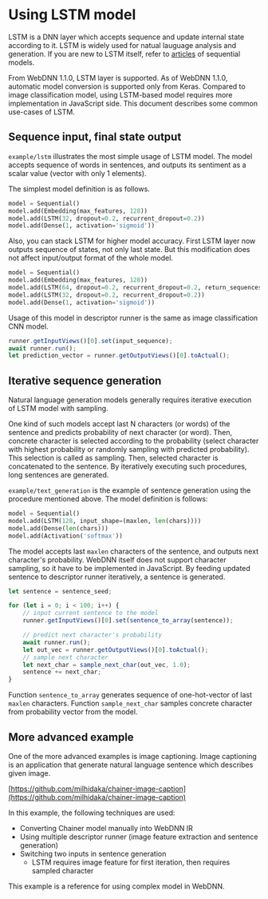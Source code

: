 # Using LSTM model

LSTM is a DNN layer which accepts sequence and update internal state according to it. LSTM is widely used for natual lauguage analysis and generation. If you are new to LSTM itself, refer to [articles](http://karpathy.github.io/2015/05/21/rnn-effectiveness/) of sequential models.

From WebDNN 1.1.0, LSTM layer is supported. As of WebDNN 1.1.0, automatic model conversion is supported only from Keras. Compared to image classification model, using LSTM-based model requires more implementation in JavaScript side. This document describes some common use-cases of LSTM.

## Sequence input, final state output
`example/lstm` illustrates the most simple usage of LSTM model. The model accepts sequence of words in sentences, and outputs its sentiment as a scalar value (vector with only 1 elements).

The simplest model definition is as follows.
```python
model = Sequential()
model.add(Embedding(max_features, 128))
model.add(LSTM(32, dropout=0.2, recurrent_dropout=0.2))
model.add(Dense(1, activation='sigmoid'))
```

Also, you can stack LSTM for higher model accuracy. First LSTM layer now outputs sequence of states, not only last state. But this modification does not affect input/output format of the whole model.

```python
model = Sequential()
model.add(Embedding(max_features, 128))
model.add(LSTM(64, dropout=0.2, recurrent_dropout=0.2, return_sequences=True))  # stacked lstm
model.add(LSTM(32, dropout=0.2, recurrent_dropout=0.2))
model.add(Dense(1, activation='sigmoid'))
```

Usage of this model in descriptor runner is the same as image classification CNN model.

```javascript
runner.getInputViews()[0].set(input_sequence);
await runner.run();
let prediction_vector = runner.getOutputViews()[0].toActual();
```

## Iterative sequence generation
Natural language generation models generally requires iterative execution of LSTM model with sampling.

One kind of such models accept last N characters (or words) of the sentence and predicts probability of next character (or word). Then, concrete character is selected according to the probability (select character with highest probability or randomly sampling with predicted probability). This selection is called as sampling. Then, selected character is concatenated to the sentence. By iteratively executing such procedures, long sentences are generated.

`example/text_generation` is the example of sentence generation using the procedure mentioned above. The model definition is follows:

```python
model = Sequential()
model.add(LSTM(128, input_shape=(maxlen, len(chars))))
model.add(Dense(len(chars)))
model.add(Activation('softmax'))
```

The model accepts last `maxlen` characters of the sentence, and outputs next character's probability. WebDNN itself does not support character sampling, so it have to be implemented in JavaScript. By feeding updated sentence to descriptor runner iteratively, a sentence is generated.

```javascript
let sentence = sentence_seed;

for (let i = 0; i < 100; i++) {
    // input current sentence to the model
    runner.getInputViews()[0].set(sentence_to_array(sentence));

    // predict next character's probability
    await runner.run();
    let out_vec = runner.getOutputViews()[0].toActual();
    // sample next character
    let next_char = sample_next_char(out_vec, 1.0);
    sentence += next_char;
}
```

Function `sentence_to_array` generates sequence of one-hot-vector of last `maxlen` characters. Function `sample_next_char` samples concrete character from probability vector from the model.

## More advanced example
One of the more advanced examples is image captioning. Image captioning is an application that generate natural language sentence which describes given image.

[https://github.com/milhidaka/chainer-image-caption](https://github.com/milhidaka/chainer-image-caption)

In this example, the following techniques are used:
- Converting Chainer model manually into WebDNN IR
- Using multiple descriptor runner (image feature extraction and sentence generation)
- Switching two inputs in sentence generation
  - LSTM requires image feature for first iteration, then requires sampled character

This example is a reference for using complex model in WebDNN.
